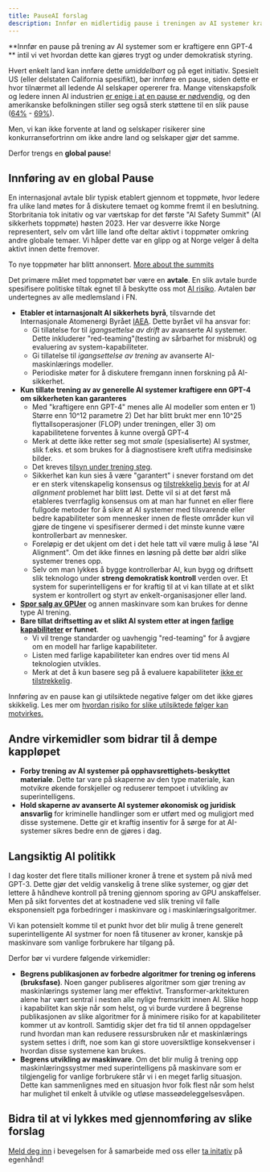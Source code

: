 ```yaml
---
title: PauseAI forslag
description: Innfør en midlertidig pause i treningen av AI systemer kraftigere enn GPT-4, forby trening på opphavsrettighetsbeskyttet materiale, hold skapere av AI systemer juridisk ansvarlig for skade.
---
```


**Innfør en pause på trening av AI systemer som er kraftigere enn GPT-4 ** intil vi vet hvordan dette kan gjøres trygt og under demokratisk styring.

Hvert enkelt land kan innføre dette _umiddelbart_ og på eget initiativ.
Spesielt US (eller delstaten California spesifikt), bør innføre en pause, siden dette er hvor tilnærmet all ledende AI selskaper opererer fra.
Mange vitenskapsfolk og ledere innen AI industrien [er enige i at en pause er nødvendig](https://futureoflife.org/open-letter/pause-giant-ai-experiments/), og den amerikanske befolkningen stiller seg også sterk støttene til en slik pause ([64%](https://www.campaignforaisafety.org/usa-ai-x-risk-perception-tracker/) - [69%](https://today.yougov.com/topics/technology/survey-results/daily/2023/04/03/ad825/2)).

Men, vi kan ikke forvente at land og selskaper risikerer sine konkurransefortrinn om ikke andre land og selskaper gjør det samme.  

Derfor trengs en **global pause**!

## Innføring av en global Pause
En internasjonal avtale blir typisk etablert gjennom et toppmøte, hvor ledere fra ulike land møtes for å diskutere temaet og komme fremt il en beslutning. Storbritania tok initativ og var værtskap for det første "AI Safety Summit" (AI sikkerhets toppmøte) høsten 2023. Her var desverre ikke Norge representert, selv om vårt lille land ofte deltar aktivt i toppmøter omkring andre globale temaer. Vi håper dette var en glipp og at Norge velger å delta aktivt innen dette fremover. 

To nye toppmøter har blitt annonsert. 
[More about the summits](https://pauseai.info//summit)

Det primære målet med toppmøtet bør være en **avtale**.
En slik avtale burde spesifisere politiske tiltak egnet til å beskytte oss mot [AI risiko](/risks).
Avtalen bør undertegnes av alle medlemsland i FN.


- **Etabler et intarnasjonalt AI sikkerhets byrå**, tilsvarnde det Internasjonale Atomenergi Byrået [IAEA](https://www.iaea.org/). Dette byrået vil ha ansvar for:
  - Gi tillatelse for til _igangsettelse av drift_ av avanserte AI systemer. Dette inkluderer "red-teaming"(testing av sårbarhet for misbruk) og evaluering av system-kapabiliteter.
  - Gi tillatelse til _igangsettelse av trening_ av avanserte AI-maskinlærings modeller. 
  - Periodiske møter for å diskutere fremgann innen forskning på AI-sikkerhet.
- **Kun tillate trening av av generelle AI systemer kraftigere enn GPT-4 om sikkerheten kan garanteres**
  - Med "kraftigere enn GPT-4" menes alle AI modeller som enten er 1) Større enn 10^12 parametre 2) Det har blitt brukt mer enn 10^25 flyttallsoperasjoner (FLOP) under treningen, eller 3) om kapabilitetene forventes å kunne overgå GPT-4
  - Merk at dette ikke retter seg mot _smale_ (spesialiserte) AI systmer, slik f.eks. et som brukes for å diagnostisere kreft utifra medisinske bilder. 
  - Det kreves [tilsyn under trening steg](https://www.alignmentforum.org/posts/Zfk6faYvcf5Ht7xDx/compute-thresholds-proposed-rules-to-mitigate-risk-of-a-lab).
  - Sikkerhet kan kun sies å være "garantert" i snever forstand om det er en sterk vitenskapelig konsensus og [tilstrekkelig bevis](https://arxiv.org/abs/2309.01933) for at _AI alignment_ problemet har blitt løst. Dette vil si at det først må etableres tverrfaglig konsensus om at man har funnet en eller flere fullgode metoder for å sikre at AI systemer med tilsvarende eller bedre kapabiliteter som mennesker innen de fleste områder kun vil gjøre de tingene vi spesifiserer dermed i det minste kunne være kontrollerbart av mennesker.
  - Foreløpig er det ukjent om det i det hele tatt vil være mulig å løse "AI Alignment". Om det ikke finnes en løsning på dette bør aldri slike systemer trenes opp.
  - Selv om man lykkes å bygge kontrollerbar AI, kun bygg og driftsett slik teknologo under **streng demokratisk kontroll** verden over. Et system for superintelligens er for kraftig til at vi kan tillate at et slikt system er kontrollert og styrt av enkelt-organisasjoner eller land.
- [**Spor salg av GPUer**](https://arxiv.org/abs/2303.11341) og annen maskinvare som kan brukes for denne type AI trening. 
- **Bare tillat driftsetting av et slikt AI system etter at ingen [farlige kapabiliteter](https://pauseai.info/dangerous-capabilities) er funnet**.
  - Vi vil trenge standarder og uavhengig "red-teaming" for å avgjøre om en modell har farlige kapabiliteter.
  - Listen med farlige kapabiliteter kan endres over tid mens AI teknologien utvikles.
  - Merk at det å kun basere seg på å evaluere kapabiliteter [ikke er tilstrekkelig](https://pauseai.info/4-levels-of-ai-regulation).

Innføring av en pause kan gi utilsiktede negative følger om det ikke gjøres skikkelig.
Les mer om  [hvordan risiko for slike utilsiktede følger kan motvirkes.](https://pauseai.info/mitigating-pause-failures) 

## Andre virkemidler som bidrar til å dempe kappløpet
- **Forby trening av AI systemer på opphavsrettighets-beskyttet materiale**. Dette tar vare på skaperne av den type materiale, kan motvikre økende forskjeller og reduserer tempoet i utvikling av superintelligens. 
- **Hold skaperne av avanserte AI systemer økonomisk og juridisk ansvarlig** for kriminelle handlinger som er utført med og muligjort med disse systemene. Dette gir et kraftig insentiv for å sørge for at AI-systemer sikres bedre enn de gjøres i dag.

## Langsiktig AI politikk
I dag koster det flere titalls millioner kroner å trene et system på nivå med GPT-3. Dette gjør det veldig vanskelig å trene slike systemer, og gjør det lettere å håndheve kontroll på trening gjennom sporing av GPU anskaffelser. Men på sikt forventes det at kostnadene ved slik trening vil falle eksponensielt pga forbedringer i maskinvare og i maskinlæringsalgoritmer. 

Vi kan potensielt komme til et punkt hvor det blir mulig å trene generelt superintelligente AI systmer for noen få titusener av kroner, kanskje på maskinvare som vanlige forbrukere har tilgang på. 

Derfor bør vi vurdere følgende virkemidler:

- **Begrens publikasjonen av forbedre algoritmer for trening og inferens (bruksfase)**. Noen ganger publiseres algoritmer som gjør trening av maskinlærings systemer lang mer effektivt. Transformer-arkitekturen alene har vært sentral i nesten alle nylige fremsrkitt innen AI. Slike hopp i kapabilitet kan skje når som helst, og vi burde vurdere å begrense publikasjonen av slike algoritmer for å minimere risiko for at kapabiliteter kommer ut av kontroll. Samtidig skjer det fra tid til annen oppdagelser rund hvordan man kan redusere ressursbruken når et maskinlærings system settes i drift, noe som kan gi store uoversiktlige konsekvenser i hvordan disse systemene kan brukes. 
- **Begrens utvikling av maskinvare**. Om det blir mulig å trening opp maskinlæringssystmer med superintelligens på maskinvare som er tilgjengelig for vanlige forbrukere står vi i en meget farlig situasjon. Dette kan sammenlignes med en situasjon hvor folk flest når som helst har mulighet til enkelt å utvikle og utløse masseødeleggelsesvåpen. 

## Bidra til at vi lykkes med gjennomføring av slike forslag
[Meld deg inn](https://pauseai.info/join) i bevegelsen for å samarbeide med oss eller [ta initativ](https://pauseai.info/action) på egenhånd!
